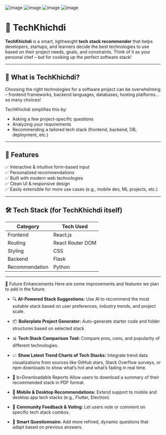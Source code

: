 ![image](https://github.com/user-attachments/assets/69eaec1c-4312-4b03-ac3b-7df3d4480b5c)
![image](https://github.com/user-attachments/assets/e56636c5-420c-4d6d-b6df-40aaacbace2a)
![image](https://github.com/user-attachments/assets/27a464ab-0abd-4482-bce1-20677d572670)
![image](https://github.com/user-attachments/assets/3ab90fc7-bbfa-4332-af79-a5acdd3071d7)
# 🚀 TechKhichdi
**TechKhichdi** is a smart, lightweight **tech stack recommender** that helps developers, startups, and learners decide the best technologies to use based on their project needs, goals, and constraints. Think of it as your personal chef – but for cooking up the perfect software stack!

---

## 🧠 What is TechKhichdi?

Choosing the right technologies for a software project can be overwhelming – frontend frameworks, backend languages, databases, hosting platforms... so many choices!

TechKhichdi simplifies this by:
- Asking a few project-specific questions
- Analyzing your requirements
- Recommending a tailored tech stack (frontend, backend, DB, deployment, etc.)

---

## 🌟 Features

✅ Interactive & intuitive form-based input  
✅ Personalized recommendations  
✅ Built with modern web technologies  
✅ Clean UI & responsive design  
✅ Easily extensible for more use cases (e.g., mobile dev, ML projects, etc.)

---

## 🛠️ Tech Stack (for TechKhichdi itself)

| Category        | Tech Used         |
|----------------|--------------------|
| Frontend       | React.js           |
| Routing        | React Router DOM   |
| Styling        | CSS                |
| Backend        | Flask              |
| Recommendation | Python             |

---

🚧 Future Enhancements
Here are some improvements and features we plan to add in the future:

- 🔍 <b>AI-Powered Stack Suggestions:</b>
Use AI to recommend the most suitable stack based on user preferences, industry trends, and project scale.

- 📦 <b>Boilerplate Project Generator:</b>
Auto-generate starter code and folder structures based on selected stack.

- 📊 <b>Tech Stack Comparison Tool:</b>
Compare pros, cons, and popularity of different technologies.

- 📈 <b>Show Latest Trend Charts of Tech Stacks:</b>
Integrate trend data visualizations from sources like GitHub stars, Stack Overflow surveys, or npm downloads to show what’s hot and what’s fading in real time.

- 📁 b>Downloadable Reports</b>
Allow users to download a summary of their recommended stack in PDF format.

- 📱 <b>Mobile & Desktop Recommendations:</b>
Extend support to mobile and desktop app tech stacks (e.g., Flutter, Electron).

- 💬 <b>Community Feedback & Voting:</b>
Let users vote or comment on specific tech stack combos.

- 🧠 <b>Smart Questionnaire:</b>
Add more refined, dynamic questions that adapt based on previous answers.







